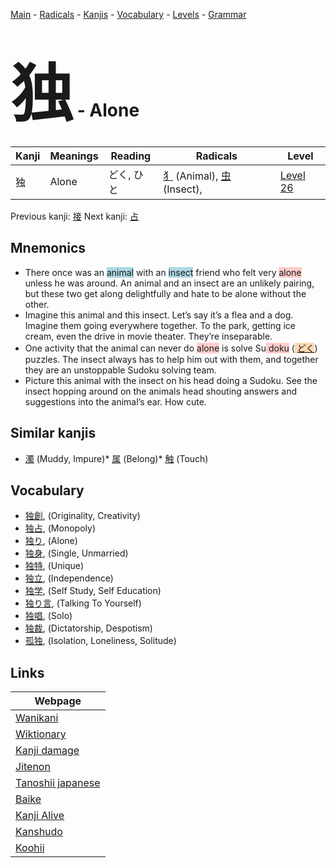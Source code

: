 <style> bigfont {font-size: 100px}</style>
[Main](../README.md) -
[Radicals](../radicals.md) -
[Kanjis](../kanjis.md) -
[Vocabulary](../vocabulary.md) -
[Levels](../levels.md) -
[Grammar](../grammar.md)
# <bigfont> 独</bigfont> - Alone 

| Kanji | Meanings | Reading | Radicals | Level |
| --- | --- | --- | --- | --- |
| 独 | Alone | どく, ひと | [犭](../radicals/犭.md) (Animal), [虫](../radicals/虫.md) (Insect),  | [Level 26](../levels/wk_level26.md) |

Previous kanji: [接](接.md) Next kanji: [占](占.md) 

## Mnemonics
 * There once was an <span style="background-color:#ADD8E6"> animal</span> with an <span style="background-color:#ADD8E6"> insect</span> friend who felt very <span style="background-color:#ffcccb"> alone</span> unless he was around. An animal and an insect are an unlikely pairing, but these two get along delightfully and hate to be alone without the other.
* Imagine this animal and this insect. Let’s say it’s a flea and a dog. Imagine them going everywhere together. To the park, getting ice cream, even the drive in movie theater. They’re inseparable.
* One activity that the animal can never do <span style="background-color:#ffcccb"> alone</span> is solve Su<span style="background-color:#ffcccb"> doku</span> (<span style="background-color:#fed8b1"> [どく](https://jisho.org/search/どく)</span>) puzzles. The insect always has to help him out with them, and together they are an unstoppable Sudoku solving team.
* Picture this animal with the insect on his head doing a Sudoku. See the insect hopping around on the animals head shouting answers and suggestions into the animal’s ear. How cute.


## Similar kanjis
 * [濁](濁.md) (Muddy, Impure)* [属](属.md) (Belong)* [触](触.md) (Touch)


## Vocabulary
 * [独創](../vocabulary/独.md), (Originality, Creativity)
* [独占](../vocabulary/独.md), (Monopoly)
* [独り](../vocabulary/独.md), (Alone)
* [独身](../vocabulary/独.md), (Single, Unmarried)
* [独特](../vocabulary/独.md), (Unique)
* [独立](../vocabulary/独.md), (Independence)
* [独学](../vocabulary/独.md), (Self Study, Self Education)
* [独り言](../vocabulary/独.md), (Talking To Yourself)
* [独唱](../vocabulary/独.md), (Solo)
* [独裁](../vocabulary/独.md), (Dictatorship, Despotism)
* [孤独](../vocabulary/独.md), (Isolation, Loneliness, Solitude)



## Links 

| Webpage |
| --- |
| [Wanikani          ](https://www.wanikani.com/kanji/独) |
| [Wiktionary        ](https://en.wiktionary.org/wiki/独) |
| [Kanji damage      ](http://www.kanjidamage.com/kanji/search?utf8=✓&q=独) |
| [Jitenon           ](https://jitenon.com/kanji/独) |
| [Tanoshii japanese ](https://www.tanoshiijapanese.com/dictionary/kanji.cfm?k=独) |
| [Baike             ](https://baike.baidu.com/item/独) |
| [Kanji Alive       ](https://app.kanjialive.com/独) |
| [Kanshudo          ](https://www.kanshudo.com/searchmn?q=独) |
| [Koohii            ](https://kanji.koohii.com/study/kanji/独) |
